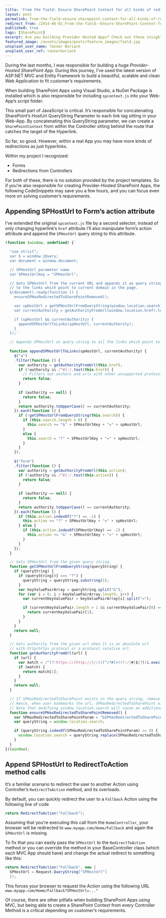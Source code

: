 ```yaml
---
title: 'From the field: Ensure SharePoint Context for all kinds of redirects in MVC'
layout: post
permalink: from-the-field-ensure-sharepoint-context-for-all-kinds-of-redirects-in-mvc
redirect_from: /2014-06-01_From-the-field--Ensure-SharePoint-Context-for-all-kinds-of-redirects-in-MVC-a4123e0cc1a7
published: true
tags: [SharePoint]
excerpt: Are you building Provider Hosted Apps? Check out these insights from real-world projects.
featured_image: /assets/images/posts/feature_images/field.jpg
unsplash_user_name: Tanner Boriack
unsplash_user_ref: tannerboriack
---
```

During the last months, I was responsible for building a huge *Provider-Hosted SharePoint App*. During this journey, I’ve used the latest version of ASP.NET MVC and Entity Framework to build a beautiful, scalable and clean Web Application to fit customer’s requirements.

When building SharePoint Apps using Visual Studio, a NuGet Package is installed which is also responsible for including `spcontext.js` into your Web-App’s script folder.

This small part of JavaScript is critical. It’s responsible for concatenating SharePoint’s HostUrl QueryString Parameter to each link tag sitting in your Web-App. By concatenating this QueryString parameter, we can create a `SharePointContext` from within the Controller sitting behind the route that catches the target of the Hyperlink.

So far, so good. However, within a real App you may have more kinds of redirections as just hyperlinks.

Within my project I recognized:

- Forms
- Redirections from Controllers

For both of these, there is no solution provided by the project templates. So if you’re also responsible for creating Provider-Hosted SharePoint Apps, the following CodeSnippets may save you a few hours, and you can focus even more on solving customer’s requirements.

## Appending SPHostUrl to Form’s action attribute

I’ve extended the original `spcontext.js` file by a second selector, instead of only changing hyperlink’s `href` attribute I’ll also manipulate form’s action attribute and append the `SPHostUrl` query string to this attribute.

```javascript
(function (window, undefined) {`

  "use strict";
  var $ = window.jQuery;
  var document = window.document;

  // SPHostUrl parameter name
  var SPHostUrlKey = "SPHostUrl";

  // Gets SPHostUrl from the current URL and appends it as query string 
  // to the links which point to current domain in the page.
  $(document).ready(function () {
    ensureSPHasRedirectedToSharePointRemoved();

    var spHostUrl = getSPHostUrlFromQueryString(window.location.search);
    var currentAuthority = getAuthorityFromUrl(window.location.href).toUpperCase();

    if (spHostUrl && currentAuthority) {
      appendSPHostUrlToLinks(spHostUrl, currentAuthority);
    }
  });`

  // Appends SPHostUrl as query string to all the links which point to current domain.
  
  function appendSPHostUrlToLinks(spHostUrl, currentAuthority) {
    $("a")
    .filter(function () {
      var authority = getAuthorityFromUrl(this.href);
      if (!authority && /^#|:/.test(this.href)) {
        // Filters out anchors and urls with other unsupported protocols.
        return false;
      }
      
      if (authority == null) {
        return false;
      }
      return authority.toUpperCase() == currentAuthority;
    }).each(function () {
      if (!getSPHostUrlFromQueryString(this.search)) {
        if (this.search.length > 0) {
          this.search += "&" + SPHostUrlKey + "=" + spHostUrl;
        }
        else {
          this.search = "?" + SPHostUrlKey + "=" + spHostUrl;
        }
      }
    });
    
    $("form")
    .filter(function () {
      var authority = getAuthorityFromUrl(this.action);
      if (!authority && /^#|:/.test(this.action)) {
        return false;
      }
      
      if (authority == null) {
        return false;
      }
      return authority.toUpperCase() == currentAuthority;
    }).each(function () {
      if (this.action.indexOf("?") == -1) {
        this.action += "?" + SPHostUrlKey + "=" + spHostUrl;
      } else {
        if (this.action.indexOf(SPHostUrlKey) == -1) {
          this.action += "&" + SPHostUrlKey + "=" + spHostUrl;
        }
      }
    });
  }

  // Gets SPHostUrl from the given query string.
  function getSPHostUrlFromQueryString(queryString) {
    if (queryString) {
      if (queryString[0] === "?") {
        queryString = queryString.substring(1);
      }
      var keyValuePairArray = queryString.split("&");
      for (var i = 0; i < keyValuePairArray.length; i++) {
        var currentKeyValuePair = keyValuePairArray[i].split("=");

        if (currentKeyValuePair.length > 1 && currentKeyValuePair[0] == SPHostUrlKey) {
          return currentKeyValuePair[1];
        }
      }
    }
    return null;
  }

  // Gets authority from the given url when it is an absolute url 
  // with http/https protocol or a protocol relative url.
  function getAuthorityFromUrl(url) {
    if (url) {
      var match = /^(?:https://|http://|//)([^/?#]+)(?:/|#|$|?)/i.exec(url);
      if (match) {
        return match[1];
      }
    }
    return null;
  }

  // If SPHasRedirectedToSharePoint exists in the query string, remove it.
  // Hence, when user bookmarks the url, SPHasRedirectedToSharePoint will not be included.
  // Note that modifying window.location.search will cause an additional request to server.
  function ensureSPHasRedirectedToSharePointRemoved() {
    var SPHasRedirectedToSharePointParam = "&SPHasRedirectedToSharePoint=1";
    var queryString = window.location.search;

    if (queryString.indexOf(SPHasRedirectedToSharePointParam) >= 0) {
      window.location.search = queryString.replace(SPHasRedirectedToSharePointParam, "");
    }
  }
})(window);

```

## Append SPHostUrl to RedirectToAction method calls

It’s a familiar scenario to redirect the user to another Action using Controller’s `RedirectToAction` method, and its overloads.

By default, you can quickly redirect the user to a `Fallback` Action using the following line of code

```csharp
return RedirectToAction("Fallback");

```

Assuming that you’re executing this call from the `HomeController`, your browser will be redirected to `www.myapp.com/Home/Fallback` and again the `SPHostUrl` is missing.

To fix that you can easily pass the `SPHostUrl` to the `RedirectToAction` method or you can override the method in your BaseController class (which each MVC App should have) and change the actual redirect to something like this:

```csharp
return RedirectToAction("Fallback", new {
  SPHostUrl = Request.QueryString["SPHostUrl"]
  });

```

This forces your browser to request the Action using the following URL `www.myapp.com/Home/Fallback?SPHostUrl=..."`

Of course, there are other pitfalls when building SharePoint Apps using MVC, but being able to create a SharePoint Context from every Controller Method is a critical depending on customer’s requirements.


